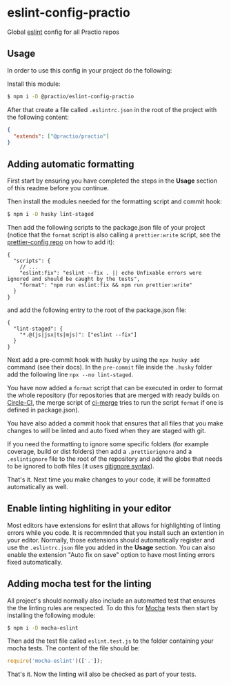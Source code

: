 # eslint-config-practio

Global [eslint](https://eslint.org/) config for all Practio repos

## Usage

In order to use this config in your project do the following:

Install this module:

```bash
$ npm i -D @practio/eslint-config-practio
```

After that create a file called `.eslintrc.json` in the root of the project with the following content:

```json
{
  "extends": ["@practio/practio"]
}
```

## Adding automatic formatting

First start by ensuring you have completed the steps in the **Usage** section of this readme before you continue.

Then install the modules needed for the formatting script and commit hook:

```bash
$ npm i -D husky lint-staged
```

Then add the following scripts to the package.json file of your project (notice that the `format` script is also calling a `prettier:write` script, see the [prettier-config repo](https://github.com/practio/prettier-config) on how to add it):

```jsonc
{
  "scripts": {
    // ...
    "eslint:fix": "eslint --fix . || echo Unfixable errors were ignored and should be caught by the tests",
    "format": "npm run eslint:fix && npm run prettier:write"
  }
}
```

and add the following entry to the root of the package.json file:

```jsonc
{
  "lint-staged": {
    "*.@(js|jsx|ts|mjs)": ["eslint --fix"]
  }
}
```

Next add a pre-commit hook with husky by using the `npx husky add` command (see their docs). In the `pre-commit` file inside the `.husky` folder add the following line `npx --no lint-staged`.

You have now added a `format` script that can be executed in order to format the whole repository (for repositories that are merged with ready builds on [Circle-CI](https://app.circleci.com/projects/project-dashboard/github/practio/), the merge script of [ci-merge](https://github.com/practio/ci-merge) tries to run the script `format` if one is defined in package.json).

You have also added a commit hook that ensures that all files that you make changes to will be linted and auto fixed when they are staged with git.

If you need the formatting to ignore some specific folders (for example coverage, build or dist folders) then add a `.prettierignore` and a `.eslintignore` file to the root of the repository and add the globs that needs to be ignored to both files (it uses [gitignore syntax](https://git-scm.com/docs/gitignore#_pattern_format)).

That's it. Next time you make changes to your code, it will be formatted automatically as well.

## Enable linting highliting in your editor

Most editors have extensions for eslint that allows for highlighting of linting errors while you code. It is recommnded that you install such an extention in your editor. Normally, those extensions should automatically register and use the `.eslintrc.json` file you added in the **Usage** section. You can also enable the extension "Auto fix on save" option to have most linting errors fixed automatically.

## Adding mocha test for the linting

All project's should normally also include an automatted test that ensures the the linting rules are respected. To do this for [Mocha](https://mochajs.org/) tests then start by installing the following module:

```bash
$ npm i -D mocha-eslint
```

Then add the test file called `eslint.test.js` to the folder containing your mocha tests. The content of the file should be:

```javascript
require('mocha-eslint')(['.']);
```

That's it. Now the linting will also be checked as part of your tests.
